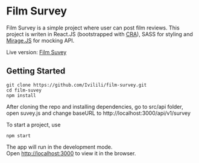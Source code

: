 # Film Survey

Film Survey is a simple project where user can post film reviews. This project is writen in React.JS (bootstrapped with [CRA](https://github.com/facebook/create-react-app)), SASS for styling and [Mirage.JS](https://miragejs.com) for mocking API.

Live version: [Film Suvey](https://filmsuvey.netlify.app/)

## Getting Started

```
git clone https://github.com/Ivilili/film-survey.git
cd film-suvey
npm install
```

After cloning the repo and installing dependencies, go to src/api folder, open suvey.js and change baseURL to http://localhost:3000/api/v1/survey

To start a project, use

```npm start ```

The app will run in the development mode.<br>
Open [http://localhost:3000](http://localhost:3000) to view it in the browser.




